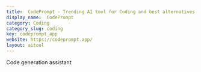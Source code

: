 ```yaml
---
title:  CodePrompt - Trending AI tool for Coding and best alternatives
display_name:  CodePrompt
category: Coding
category_slug: coding
key: codeprompt_app
website: https://codeprompt.app/
layout: aitool
---
```


Code generation assistant
